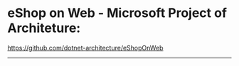 # eShop on Web - Microsoft Project of Architeture:
https://github.com/dotnet-architecture/eShopOnWeb

------------------------------------------------------------------------------------------------------------